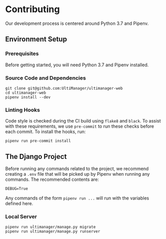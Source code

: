 # Contributing

Our development process is centered around Python 3.7 and Pipenv.

## Environment Setup

### Prerequisites

Before getting started, you will need Python 3.7 and Pipenv installed.

### Source Code and Dependencies

```
git clone git@github.com:UltiManager/ultimanager-web
cd ultimanager-web
pipenv install --dev
```

### Linting Hooks

Code style is checked during the CI build using `flake8` and `black`. To assist
with these requirements, we use `pre-commit` to run these checks before each
commit. To install the hooks, run:

```
pipenv run pre-commit install
```

## The Django Project

Before running any commands related to the project, we recommend creating a
`.env` file that will be picked up by Pipenv when running any commands. The
recommended contents are:

```
DEBUG=True
```

Any commands of the form `pipenv run ...` will run with the variables defined
here.

### Local Server

```
pipenv run ultimanager/manage.py migrate
pipenv run ultimanager/manage.py runserver
```
